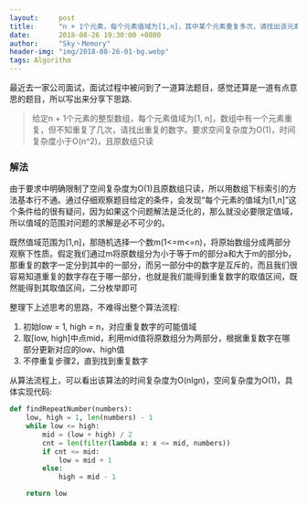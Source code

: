 ```yaml
---
layout:     post
title:      "n + 1个元素，每个元素值域为[1,n]，其中某个元素重复多次，请找出该元素"
date:       2018-08-26 19:30:00 +0800
author:     "Sky丶Memory"
header-img: "img/2018-08-26-01-bg.webp"
tags: Algorithm
---
```



最近去一家公司面试，面试过程中被问到了一道算法题目，感觉还算是一道有点意思的题目，所以写出来分享下思路.

> 给定n + 1个元素的整型数组，每个元素值域为[1, n]，数组中有一个元素重复，但不知重复了几次，请找出重复的数字。要求空间复杂度为O(1)，时间复杂度小于O(n^2)，且原数组只读

### 解法

由于要求中明确限制了空间复杂度为O(1)且原数组只读，所以用数组下标索引的方法基本行不通。通过仔细观察题目给定的条件，会发现“每个元素的值域为[1,n]”这个条件给的很有疑问，因为如果这个问题解法是泛化的，那么就没必要限定值域，所以值域的范围对问题的求解是必不可少的。

既然值域范围为[1,n]，那随机选择一个数m(1<=m<=n)，将原始数组分成两部分观察下性质。假定我们通过m将原数组分为小于等于m的部分a和大于m的部分b，那重复的数字一定分到其中的一部分，而另一部分中的数字是互斥的，而且我们很容易知道重复的数字存在于哪一部分，也就是我们能得到重复数字的取值区间，既然能得到其取值区间，二分枚举即可

整理下上述思考的思路，不难得出整个算法流程:

1. 初始low = 1, high = n，对应重复数字的可能值域
2. 取[low, high]中点mid，利用mid值将原数组分为两部分，根据重复数字在哪部分更新对应的low、high值
3. 不停重复步骤2，直到找到重复数字

从算法流程上，可以看出该算法的时间复杂度为O(nlgn)，空间复杂度为O(1)，具体实现代码:

``` python
def findRepeatNumber(numbers):
    low, high = 1, len(numbers) - 1
    while low <= high:
        mid = (low + high) / 2
        cnt = len(filter(lambda x: x <= mid, numbers))
        if cnt <= mid:
            low = mid + 1
        else:
            high = mid - 1

    return low
```

